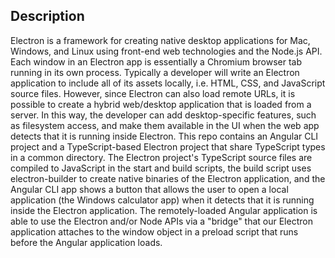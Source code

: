 ## Description

Electron is a framework for creating native desktop applications for Mac, Windows, and Linux using front-end web technologies and the Node.js API. Each window in an Electron app is essentially a Chromium browser tab running in its own process. Typically a developer will write an Electron application to include all of its assets locally, i.e. HTML, CSS, and JavaScript source files. However, since Electron can also load remote URLs, it is possible to create a hybrid web/desktop application that is loaded from a server. In this way, the developer can add desktop-specific features, such as filesystem access, and make them available in the UI when the web app detects that it is running inside Electron. This repo contains an Angular CLI project and a TypeScript-based Electron project that share TypeScript types in a common directory. The Electron project's TypeScript source files are compiled to JavaScript in the start and build scripts, the build script uses electron-builder to create native binaries of the Electron application, and the Angular CLI app shows a button that allows the user to open a local application (the Windows calculator app) when it detects that it is running inside the Electron application. The remotely-loaded Angular application is able to use the Electron and/or Node APIs via a "bridge" that our Electron application attaches to the window object in a preload script that runs before the Angular application loads.